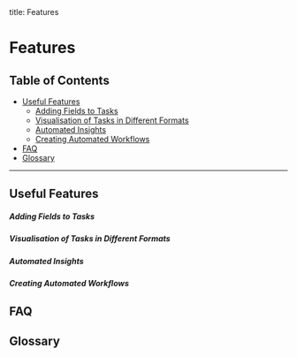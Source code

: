 <frontmatter>
  title: Features
</frontmatter>

<br>

# Features

## Table of Contents
* [Useful Features](#useful-features)
    * [Adding Fields to Tasks](#adding-fields-to-tasks)
    * [Visualisation of Tasks in Different Formats](#visualisation-of-tasks-in-different-formats)
    * [Automated Insights](#automated-insights)
    * [Creating Automated Workflows](#creating-automated-workflows)
* [FAQ](#faq)
* [Glossary](#glossary)

<div style="page-break-after: always;"></div>

--------------------------------------------------------------------------------------------------------------------

## Useful Features

##### Adding Fields to Tasks

##### Visualisation of Tasks in Different Formats

##### Automated Insights

##### Creating Automated Workflows


## FAQ

## Glossary
